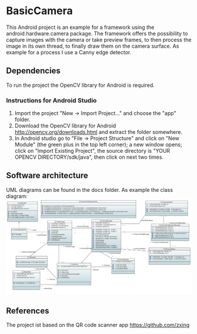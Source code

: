 # BasicCamera
This Android project is an example for a framework using the android.hardware.camera package.
The framework offers the possibility to capture images with the camera or take preview frames,
to then process the image in its own thread, to finally draw them on the camera surface.
As example for a process I use a Canny edge detector.

## Dependencies
To run the project the OpenCV library for Android is required.

### Instructions for Android Studio

1. Import the project "New -> Import Project..." and choose the "app" folder.
2. Download the OpenCV library for Android http://opencv.org/downloads.html and extract the folder somewhere.
3. In Android studio go to "File -> Project Structure" and click on "New Module" (the green plus in the top left corner); a new window opens; click on "Import Existing Project", the source directory is "YOUR OPENCV DIRECTORY/sdk/java", then click on next two times.

## Software architecture
UML diagrams can be found in the docs folder. As example the class diagram:
![alt text](https://github.com/agoscinski/BasicCamera/blob/master/docs/class_diagram.svg "Class diagram")

## References
The project ist based on the QR code scanner app https://github.com/zxing
